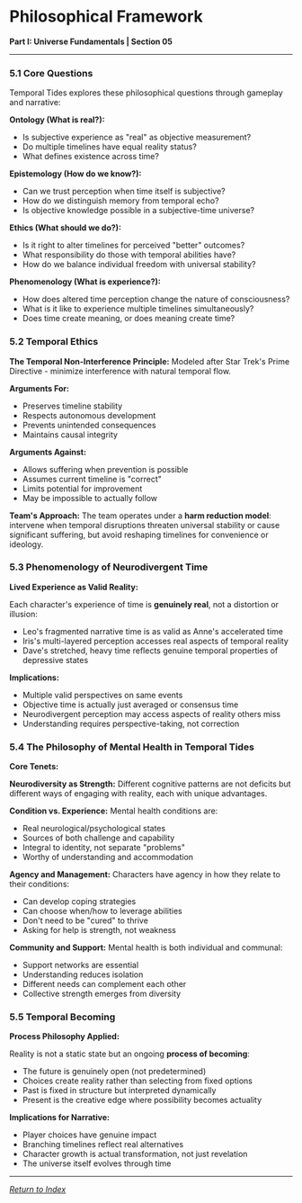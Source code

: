 # Philosophical Framework

**Part I: Universe Fundamentals | Section 05**

---

### 5.1 Core Questions

Temporal Tides explores these philosophical questions through gameplay and narrative:

**Ontology (What is real?):**
- Is subjective experience as "real" as objective measurement?
- Do multiple timelines have equal reality status?
- What defines existence across time?

**Epistemology (How do we know?):**
- Can we trust perception when time itself is subjective?
- How do we distinguish memory from temporal echo?
- Is objective knowledge possible in a subjective-time universe?

**Ethics (What should we do?):**
- Is it right to alter timelines for perceived "better" outcomes?
- What responsibility do those with temporal abilities have?
- How do we balance individual freedom with universal stability?

**Phenomenology (What is experience?):**
- How does altered time perception change the nature of consciousness?
- What is it like to experience multiple timelines simultaneously?
- Does time create meaning, or does meaning create time?

### 5.2 Temporal Ethics

**The Temporal Non-Interference Principle:**
Modeled after Star Trek's Prime Directive - minimize interference with natural temporal flow.

**Arguments For:**
- Preserves timeline stability
- Respects autonomous development
- Prevents unintended consequences
- Maintains causal integrity

**Arguments Against:**
- Allows suffering when prevention is possible
- Assumes current timeline is "correct"
- Limits potential for improvement
- May be impossible to actually follow

**Team's Approach:**
The team operates under a **harm reduction model**: intervene when temporal disruptions threaten universal stability or cause significant suffering, but avoid reshaping timelines for convenience or ideology.

### 5.3 Phenomenology of Neurodivergent Time

**Lived Experience as Valid Reality:**

Each character's experience of time is **genuinely real**, not a distortion or illusion:

- Leo's fragmented narrative time is as valid as Anne's accelerated time
- Iris's multi-layered perception accesses real aspects of temporal reality
- Dave's stretched, heavy time reflects genuine temporal properties of depressive states

**Implications:**
- Multiple valid perspectives on same events
- Objective time is actually just averaged or consensus time
- Neurodivergent perception may access aspects of reality others miss
- Understanding requires perspective-taking, not correction

### 5.4 The Philosophy of Mental Health in Temporal Tides

**Core Tenets:**

**Neurodiversity as Strength:**
Different cognitive patterns are not deficits but different ways of engaging with reality, each with unique advantages.

**Condition vs. Experience:**
Mental health conditions are:
- Real neurological/psychological states
- Sources of both challenge and capability
- Integral to identity, not separate "problems"
- Worthy of understanding and accommodation

**Agency and Management:**
Characters have agency in how they relate to their conditions:
- Can develop coping strategies
- Can choose when/how to leverage abilities
- Don't need to be "cured" to thrive
- Asking for help is strength, not weakness

**Community and Support:**
Mental health is both individual and communal:
- Support networks are essential
- Understanding reduces isolation
- Different needs can complement each other
- Collective strength emerges from diversity

### 5.5 Temporal Becoming

**Process Philosophy Applied:**

Reality is not a static state but an ongoing **process of becoming**:

- The future is genuinely open (not predetermined)
- Choices create reality rather than selecting from fixed options
- Past is fixed in structure but interpreted dynamically
- Present is the creative edge where possibility becomes actuality

**Implications for Narrative:**
- Player choices have genuine impact
- Branching timelines reflect real alternatives
- Character growth is actual transformation, not just revelation
- The universe itself evolves through time

---

*[Return to Index](../00_INDEX.md)*
